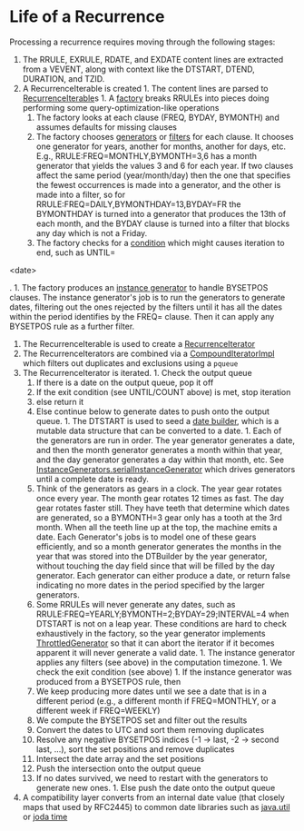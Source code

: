 # Life of a Recurrence #

Processing a recurrence requires moving through the following stages:
  1. The RRULE, EXRULE, RDATE, and EXDATE content lines are extracted from a VEVENT, along with context like the DTSTART, DTEND, DURATION, and TZID.
  1. A RecurrenceIterable is created
    1. The content lines are parsed to [RecurrenceIterable](http://google-rfc-2445.googlecode.com/svn/trunk/snapshot/docs/com/google/ical/iter/RecurrenceIterable.html)s
    1. A [factory](http://code.google.com/p/google-rfc-2445/source/browse/trunk/src/com/google/ical/iter/RecurrenceIteratorFactory.java) breaks RRULEs into pieces doing performing some query-optimization-like operations
      1. The factory looks at each clause (FREQ, BYDAY, BYMONTH) and assumes defaults for missing clauses
      1. The factory chooses [generators](http://code.google.com/p/google-rfc-2445/source/browse/trunk/src/com/google/ical/iter/Generators.java) or [filters](http://code.google.com/p/google-rfc-2445/source/browse/trunk/src/com/google/ical/iter/Filters.java) for each clause.  It chooses one generator for years, another for months, another for days, etc.  E.g., RRULE:FREQ=MONTHLY,BYMONTH=3,6 has a month generator that yields the values 3 and 6 for each year.  If two clauses affect the same period (year/month/day) then  the one that specifies the fewest occurrences is made into a generator, and the other is made into a filter, so for RRULE:FREQ=DAILY,BYMONTHDAY=13,BYDAY=FR the BYMONTHDAY is turned into a generator that produces the 13th of each month, and the BYDAY clause is turned into a filter that blocks any day which is not a Friday.
      1. The factory checks for a [condition](http://code.google.com/p/google-rfc-2445/source/browse/trunk/src/com/google/ical/iter/Conditions.java) which might causes iteration to end, such as UNTIL=

&lt;date&gt;

.
      1. The factory produces an [instance generator](http://code.google.com/p/google-rfc-2445/source/browse/trunk/src/com/google/ical/iter/InstanceGenerators.java) to handle BYSETPOS clauses.  The instance generator's job is to run the generators to generate dates, filtering out the ones rejected by the filters until it has all the dates within the period identifies by the FREQ= clause.  Then it can apply any BYSETPOS rule as a further filter.
  1. The RecurrenceIterable is used to create a [RecurrenceIterator](http://google-rfc-2445.googlecode.com/svn/trunk/snapshot/docs/com/google/ical/iter/RecurrenceIterator.html)
  1. The RecurrenceIterators are combined via a [CompoundIteratorImpl](http://code.google.com/p/google-rfc-2445/source/browse/trunk/src/com/google/ical/iter/CompoundIteratorImpl.java) which filters out duplicates and exclusions using a `pqueue`
  1. The RecurrenceIterator is iterated.
    1. Check the output queue
      1. If there is a date on the output queue, pop it off
        1. If the exit condition (see UNTIL/COUNT above) is met, stop iteration
        1. else return it
      1. Else continue below to generate dates to push onto the output queue.
    1. The DTSTART is used to seed a [date builder](http://code.google.com/p/google-rfc-2445/source/browse/trunk/src/com/google/ical/util/DTBuilder.java), which is a mutable data structure that can be converted to a date.
    1. Each of the generators are run in order.  The year generator generates a date, and then the month generator generates a month within that year, and the day generator generates a day within that month, etc.  See [InstanceGenerators.serialInstanceGenerator](http://code.google.com/p/google-rfc-2445/source/browse/trunk/src/com/google/ical/iter/InstanceGenerators.java?r=17) which drives generators until a complete date is ready.
      1. Think of the generators as gears in a clock.  The year gear rotates once every year.  The month gear rotates 12 times as fast.  The day gear rotates faster still.  They have teeth that determine which dates are generated, so a BYMONTH=3 gear only has a tooth at the 3rd month.  When all the teeth line up at the top, the machine emits a date.  Each Generator's jobs is to model one of these gears efficiently, and so a month generator generates the months in the year that was stored into the DTBuilder by the year generator, without touching the day field since that will be filled by the day generator.  Each generator can either produce a date, or return false indicating no more dates in the period specified by the larger generators.
      1. Some RRULEs will never generate any dates, such as RRULE:FREQ=YEARLY;BYMONTH=2;BYDAY=29;INTERVAL=4 when DTSTART is not on a leap year.  These conditions are hard to check exhaustively in the factory, so the year generator implements  [ThrottledGenerator](http://code.google.com/p/google-rfc-2445/source/browse/trunk/src/com/google/ical/iter/ThrottledGenerator.java) so that it can abort the iterator if it becomes apparent it will never generate a valid date.
    1. The instance generator applies any filters (see above) in the computation timezone.
    1. We check the exit condition (see above)
    1. If the instance generator was produced from a BYSETPOS rule, then
      1. We keep producing more dates until we see a date that is in a different period (e.g., a different month if FREQ=MONTHLY, or a different week if FREQ=WEEKLY)
      1. We compute the BYSETPOS set and filter out the results
        1. Convert the dates to UTC and sort them removing duplicates
        1. Resolve any negative BYSETPOS indices (-1 -> last, -2 -> second last, ...), sort the set positions and remove duplicates
        1. Intersect the date array and the set positions
        1. Push the intersection onto the output queue
      1. If no dates survived, we need to restart with the generators to generate new ones.
    1. Else push the date onto the output queue
  1. A compatibility layer converts from an internal date value (that closely maps that used by RFC2445) to common date libraries such as [java.util](http://google-rfc-2445.googlecode.com/svn/trunk/snapshot/docs/com/google/ical/compat/javautil/package-summary.html) or [joda time](http://google-rfc-2445.googlecode.com/svn/trunk/snapshot/docs/com/google/ical/compat/jodatime/package-summary.html)